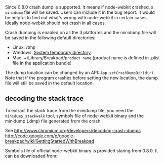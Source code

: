 Since 0.8.0 crash dump is supported. It means if node-webkit crashed, a `minidump` file will be saved. Users can include it in the bug report. It would be helpful to find out what's wrong with node-webkit in certain cases. Ideally node-webkit should not crash in all cases.

Crash dumping is enabled on all the 3 platforms and the minidump file will be saved in the following default directories:

 * Linux: /tmp
 * Windows: [System temporary directory](http://msdn.microsoft.com/en-us/library/windows/desktop/aa364992%28v=vs.85%29.aspx)
 * Mac: ~/Library/Breakpad/`product name`  (product name is defined in .plist file in the application bundle)

The dump location can be changed by an API: `App.setCrashDumpDir(dir)`. Note that if the program crashes before setting the new location, the dump file will still be saved in the default location.

## decoding the stack trace ##

To extract the stack trace from the minidump file, you need the `minidump_stackwalk` tool, symbols file of node-webkit binary and the minidump (.dmp) file generated from the crash. 

See http://www.chromium.org/developers/decoding-crash-dumps  http://code.google.com/p/google-breakpad/wiki/GettingStartedWithBreakpad

Symbols file of official node-webkit binary is provided staring from 0.8.0. It can be downloaded from:
